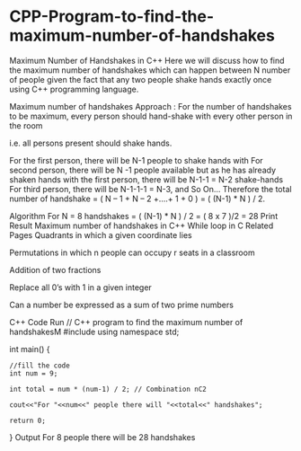 # CPP-Program-to-find-the-maximum-number-of-handshakes

Maximum Number of Handshakes in C++
Here we will discuss how to find the maximum number of handshakes which can happen between N number of people given the fact that any two people shake hands exactly once using C++ programming language.

Maximum number of handshakes
Approach :
For the number of handshakes to be maximum, every person should hand-shake with every other person in the room

i.e. all persons present should shake hands.

For the first person, there will be N-1 people to shake hands with
For second person, there will be N -1 people available but as he has already shaken hands with the first person, there will be N-1-1 = N-2 shake-hands
For third person, there will be N-1-1-1 = N-3, and So On…
Therefore the total number of handshake   =   ( N – 1 + N – 2 +….+ 1 + 0 )   =   ( (N-1) * N ) / 2.

Algorithm
For N = 8
handshakes  =  ( (N-1) * N ) / 2  =  ( 8 x 7 )/2  =  28
Print Result
Maximum number of handshakes in C++
While loop in C
Related Pages
Quadrants in which a given coordinate lies
 
Permutations in which n people can occupy r seats in a classroom
 
Addition of two fractions

Replace all 0’s with 1 in a given integer

Can a number be expressed as a sum of two prime numbers

C++ Code
Run
// C++ program to find the maximum number of handshakesM
#include<iostream>
using namespace std; 

int main()
{

    //fill the code
    int num = 9;

    int total = num * (num-1) / 2; // Combination nC2

    cout<<"For "<<num<<" people there will "<<total<<" handshakes";

    return 0;

}
Output
For 8 people there will be 28 handshakes
